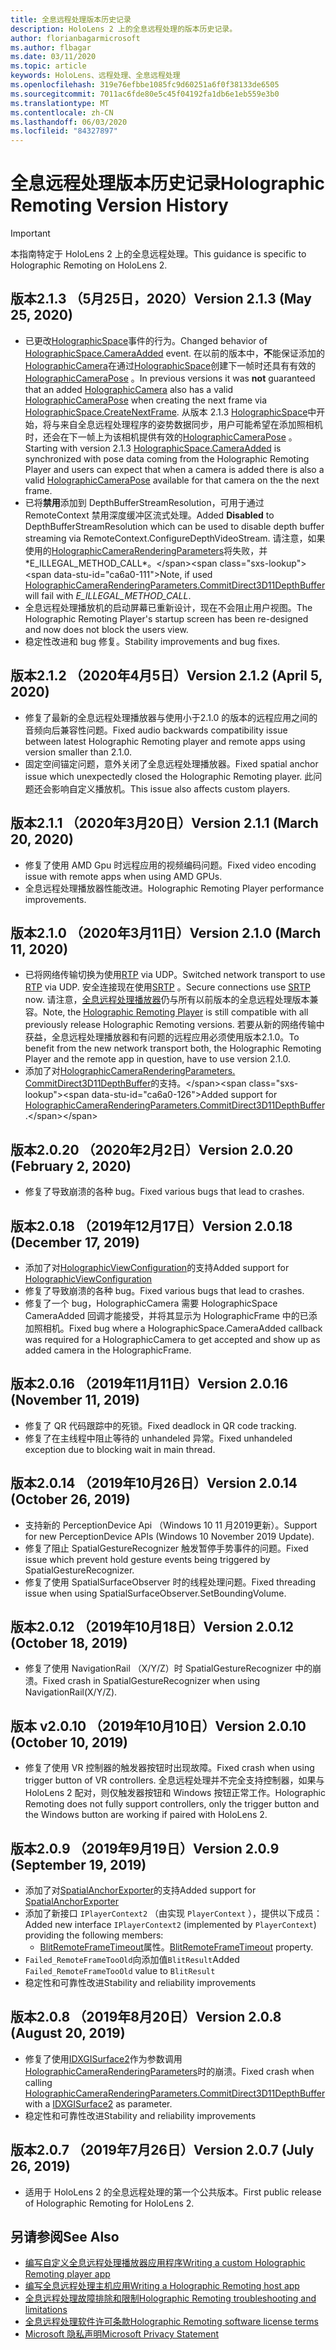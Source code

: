 ```yaml
---
title: 全息远程处理版本历史记录
description: HoloLens 2 上的全息远程处理的版本历史记录。
author: florianbagarmicrosoft
ms.author: flbagar
ms.date: 03/11/2020
ms.topic: article
keywords: HoloLens、远程处理、全息远程处理
ms.openlocfilehash: 319e76efbbe1085fc9d60251a6f0f38133de6505
ms.sourcegitcommit: 7011ac6fde80e5c45f04192fa1db6e1eb559e3b0
ms.translationtype: MT
ms.contentlocale: zh-CN
ms.lasthandoff: 06/03/2020
ms.locfileid: "84327897"
---
```

# <a name="holographic-remoting-version-history"></a><span data-ttu-id="ca6a0-104">全息远程处理版本历史记录</span><span class="sxs-lookup"><span data-stu-id="ca6a0-104">Holographic Remoting Version History</span></span>

> [!IMPORTANT]
> <span data-ttu-id="ca6a0-105">本指南特定于 HoloLens 2 上的全息远程处理。</span><span class="sxs-lookup"><span data-stu-id="ca6a0-105">This guidance is specific to Holographic Remoting on HoloLens 2.</span></span>

## <a name="version-213-may-25-2020"></a><span data-ttu-id="ca6a0-106">版本2.1.3 （5月25日，2020）<a name="v2.1.3"></a></span><span class="sxs-lookup"><span data-stu-id="ca6a0-106">Version 2.1.3 (May 25, 2020) <a name="v2.1.3"></a></span></span>
* <span data-ttu-id="ca6a0-107">已更改[HolographicSpace](https://docs.microsoft.com/uwp/api/windows.graphics.holographic.holographicspace.cameraadded?view=winrt-18362)事件的行为。</span><span class="sxs-lookup"><span data-stu-id="ca6a0-107">Changed behavior of [HolographicSpace.CameraAdded](https://docs.microsoft.com/uwp/api/windows.graphics.holographic.holographicspace.cameraadded?view=winrt-18362) event.</span></span> <span data-ttu-id="ca6a0-108">在以前的版本中，**不**能保证添加的[HolographicCamera](https://docs.microsoft.com/uwp/api/windows.graphics.holographic.holographiccamera?view=winrt-18362)在通过[HolographicSpace](https://docs.microsoft.com/uwp/api/windows.graphics.holographic.holographicspace.createnextframe?view=winrt-18362#Windows_Graphics_Holographic_HolographicSpace_CreateNextFrame)创建下一帧时还具有有效的[HolographicCameraPose](https://docs.microsoft.com/uwp/api/windows.graphics.holographic.holographiccamerapose?view=winrt-18362) 。</span><span class="sxs-lookup"><span data-stu-id="ca6a0-108">In previous versions it was **not** guaranteed that an added [HolographicCamera](https://docs.microsoft.com/uwp/api/windows.graphics.holographic.holographiccamera?view=winrt-18362) also has a valid [HolographicCameraPose](https://docs.microsoft.com/uwp/api/windows.graphics.holographic.holographiccamerapose?view=winrt-18362) when creating the next frame via [HolographicSpace.CreateNextFrame](https://docs.microsoft.com/uwp/api/windows.graphics.holographic.holographicspace.createnextframe?view=winrt-18362#Windows_Graphics_Holographic_HolographicSpace_CreateNextFrame).</span></span> <span data-ttu-id="ca6a0-109">从版本 2.1.3 [HolographicSpace](https://docs.microsoft.com/uwp/api/windows.graphics.holographic.holographicspace.cameraadded?view=winrt-18362)中开始，将与来自全息远程处理程序的姿势数据同步，用户可能希望在添加照相机时，还会在下一帧上为该相机提供有效的[HolographicCameraPose](https://docs.microsoft.com/uwp/api/windows.graphics.holographic.holographiccamerapose?view=winrt-18362) 。</span><span class="sxs-lookup"><span data-stu-id="ca6a0-109">Starting with version 2.1.3 [HolographicSpace.CameraAdded](https://docs.microsoft.com/uwp/api/windows.graphics.holographic.holographicspace.cameraadded?view=winrt-18362) is synchronized with pose data coming from the Holographic Remoting Player and users can expect that when a camera is added there is also a valid [HolographicCameraPose](https://docs.microsoft.com/uwp/api/windows.graphics.holographic.holographiccamerapose?view=winrt-18362) available for that camera on the the next frame.</span></span>
* <span data-ttu-id="ca6a0-110">已将**禁用**添加到 DepthBufferStreamResolution，可用于通过 RemoteContext 禁用深度缓冲区流式处理。</span><span class="sxs-lookup"><span data-stu-id="ca6a0-110">Added **Disabled** to DepthBufferStreamResolution which can be used to disable depth buffer streaming via RemoteContext.ConfigureDepthVideoStream.</span></span> <span data-ttu-id="ca6a0-111">请注意，如果使用的[HolographicCameraRenderingParameters](https://docs.microsoft.com/uwp/api/windows.graphics.holographic.holographiccamerarenderingparameters.commitdirect3d11depthbuffer?view=winrt-18362#Windows_Graphics_Holographic_HolographicCameraRenderingParameters_CommitDirect3D11DepthBuffer_Windows_Graphics_DirectX_Direct3D11_IDirect3DSurface_)将失败，并*E_ILLEGAL_METHOD_CALL*。</span><span class="sxs-lookup"><span data-stu-id="ca6a0-111">Note, if used [HolographicCameraRenderingParameters.CommitDirect3D11DepthBuffer](https://docs.microsoft.com/uwp/api/windows.graphics.holographic.holographiccamerarenderingparameters.commitdirect3d11depthbuffer?view=winrt-18362#Windows_Graphics_Holographic_HolographicCameraRenderingParameters_CommitDirect3D11DepthBuffer_Windows_Graphics_DirectX_Direct3D11_IDirect3DSurface_) will fail with *E_ILLEGAL_METHOD_CALL*.</span></span>
* <span data-ttu-id="ca6a0-112">全息远程处理播放机的启动屏幕已重新设计，现在不会阻止用户视图。</span><span class="sxs-lookup"><span data-stu-id="ca6a0-112">The Holographic Remoting Player's startup screen has been re-designed and now does not block the users view.</span></span>
* <span data-ttu-id="ca6a0-113">稳定性改进和 bug 修复。</span><span class="sxs-lookup"><span data-stu-id="ca6a0-113">Stability improvements and bug fixes.</span></span>

## <a name="version-212-april-5-2020"></a><span data-ttu-id="ca6a0-114">版本2.1.2 （2020年4月5日）<a name="v2.1.2"></a></span><span class="sxs-lookup"><span data-stu-id="ca6a0-114">Version 2.1.2 (April 5, 2020) <a name="v2.1.2"></a></span></span>
* <span data-ttu-id="ca6a0-115">修复了最新的全息远程处理播放器与使用小于2.1.0 的版本的远程应用之间的音频向后兼容性问题。</span><span class="sxs-lookup"><span data-stu-id="ca6a0-115">Fixed audio backwards compatibility issue between latest Holographic Remoting player and remote apps using version smaller than 2.1.0.</span></span>
* <span data-ttu-id="ca6a0-116">固定空间锚定问题，意外关闭了全息远程处理播放器。</span><span class="sxs-lookup"><span data-stu-id="ca6a0-116">Fixed spatial anchor issue which unexpectedly closed the Holographic Remoting player.</span></span> <span data-ttu-id="ca6a0-117">此问题还会影响自定义播放机。</span><span class="sxs-lookup"><span data-stu-id="ca6a0-117">This issue also affects custom players.</span></span>

## <a name="version-211-march-20-2020"></a><span data-ttu-id="ca6a0-118">版本2.1.1 （2020年3月20日）<a name="v2.1.1"></a></span><span class="sxs-lookup"><span data-stu-id="ca6a0-118">Version 2.1.1 (March 20, 2020) <a name="v2.1.1"></a></span></span>
* <span data-ttu-id="ca6a0-119">修复了使用 AMD Gpu 时远程应用的视频编码问题。</span><span class="sxs-lookup"><span data-stu-id="ca6a0-119">Fixed video encoding issue with remote apps when using AMD GPUs.</span></span>
* <span data-ttu-id="ca6a0-120">全息远程处理播放器性能改进。</span><span class="sxs-lookup"><span data-stu-id="ca6a0-120">Holographic Remoting Player performance improvements.</span></span>

## <a name="version-210-march-11-2020"></a><span data-ttu-id="ca6a0-121">版本2.1.0 （2020年3月11日）<a name="v2.1.0"></a></span><span class="sxs-lookup"><span data-stu-id="ca6a0-121">Version 2.1.0 (March 11, 2020) <a name="v2.1.0"></a></span></span>
* <span data-ttu-id="ca6a0-122">已将网络传输切换为使用[RTP](https://en.wikipedia.org/wiki/Real-time_Transport_Protocol) via UDP。</span><span class="sxs-lookup"><span data-stu-id="ca6a0-122">Switched network transport to use [RTP](https://en.wikipedia.org/wiki/Real-time_Transport_Protocol) via UDP.</span></span> <span data-ttu-id="ca6a0-123">安全连接现在使用[SRTP](https://en.wikipedia.org/wiki/Secure_Real-time_Transport_Protocol) 。</span><span class="sxs-lookup"><span data-stu-id="ca6a0-123">Secure connections use [SRTP](https://en.wikipedia.org/wiki/Secure_Real-time_Transport_Protocol) now.</span></span> <span data-ttu-id="ca6a0-124">请注意，[全息远程处理播放器](holographic-remoting-player.md)仍与所有以前版本的全息远程处理版本兼容。</span><span class="sxs-lookup"><span data-stu-id="ca6a0-124">Note, the [Holographic Remoting Player](holographic-remoting-player.md) is still compatible with all previously release Holographic Remoting versions.</span></span> <span data-ttu-id="ca6a0-125">若要从新的网络传输中获益，全息远程处理播放器和有问题的远程应用必须使用版本2.1.0。</span><span class="sxs-lookup"><span data-stu-id="ca6a0-125">To benefit from the new network transport both, the Holographic Remoting Player and the remote app in question, have to use version 2.1.0.</span></span>
* <span data-ttu-id="ca6a0-126">添加了对[HolographicCameraRenderingParameters. CommitDirect3D11DepthBuffer](https://docs.microsoft.com/uwp/api/windows.graphics.holographic.holographiccamerarenderingparameters.commitdirect3d11depthbuffer#Windows_Graphics_Holographic_HolographicCameraRenderingParameters_CommitDirect3D11DepthBuffer_Windows_Graphics_DirectX_Direct3D11_IDirect3DSurface_)的支持。</span><span class="sxs-lookup"><span data-stu-id="ca6a0-126">Added support for [HolographicCameraRenderingParameters.CommitDirect3D11DepthBuffer](https://docs.microsoft.com/uwp/api/windows.graphics.holographic.holographiccamerarenderingparameters.commitdirect3d11depthbuffer#Windows_Graphics_Holographic_HolographicCameraRenderingParameters_CommitDirect3D11DepthBuffer_Windows_Graphics_DirectX_Direct3D11_IDirect3DSurface_).</span></span> 

## <a name="version-2020-february-2-2020"></a><span data-ttu-id="ca6a0-127">版本2.0.20 （2020年2月2日）<a name="v2.0.20"></a></span><span class="sxs-lookup"><span data-stu-id="ca6a0-127">Version 2.0.20 (February 2, 2020) <a name="v2.0.20"></a></span></span>
* <span data-ttu-id="ca6a0-128">修复了导致崩溃的各种 bug。</span><span class="sxs-lookup"><span data-stu-id="ca6a0-128">Fixed various bugs that lead to crashes.</span></span>

## <a name="version-2018-december-17-2019"></a><span data-ttu-id="ca6a0-129">版本2.0.18 （2019年12月17日）<a name="v2.0.18"></a></span><span class="sxs-lookup"><span data-stu-id="ca6a0-129">Version 2.0.18 (December 17, 2019) <a name="v2.0.18"></a></span></span>
* <span data-ttu-id="ca6a0-130">添加了对[HolographicViewConfiguration](https://docs.microsoft.com/uwp/api/windows.graphics.holographic.holographicviewconfiguration)的支持</span><span class="sxs-lookup"><span data-stu-id="ca6a0-130">Added support for [HolographicViewConfiguration](https://docs.microsoft.com/uwp/api/windows.graphics.holographic.holographicviewconfiguration)</span></span>
* <span data-ttu-id="ca6a0-131">修复了导致崩溃的各种 bug。</span><span class="sxs-lookup"><span data-stu-id="ca6a0-131">Fixed various bugs that lead to crashes.</span></span>
* <span data-ttu-id="ca6a0-132">修复了一个 bug，HolographicCamera 需要 HolographicSpace CameraAdded 回调才能接受，并将其显示为 HolographicFrame 中的已添加照相机。</span><span class="sxs-lookup"><span data-stu-id="ca6a0-132">Fixed bug where a HolographicSpace.CameraAdded callback was required for a HolographicCamera to get accepted and show up as added camera in the HolographicFrame.</span></span>

## <a name="version-2016-november-11-2019"></a><span data-ttu-id="ca6a0-133">版本2.0.16 （2019年11月11日）<a name="2.0.16"></a></span><span class="sxs-lookup"><span data-stu-id="ca6a0-133">Version 2.0.16 (November 11, 2019) <a name="2.0.16"></a></span></span>
* <span data-ttu-id="ca6a0-134">修复了 QR 代码跟踪中的死锁。</span><span class="sxs-lookup"><span data-stu-id="ca6a0-134">Fixed deadlock in QR code tracking.</span></span>
* <span data-ttu-id="ca6a0-135">修复了在主线程中阻止等待的 unhandeled 异常。</span><span class="sxs-lookup"><span data-stu-id="ca6a0-135">Fixed unhandeled exception due to blocking wait in main thread.</span></span>

## <a name="version-2014-october-26-2019"></a><span data-ttu-id="ca6a0-136">版本2.0.14 （2019年10月26日）<a name="v2.0.14"></a></span><span class="sxs-lookup"><span data-stu-id="ca6a0-136">Version 2.0.14 (October 26, 2019) <a name="v2.0.14"></a></span></span>
* <span data-ttu-id="ca6a0-137">支持新的 PerceptionDevice Api （Windows 10 11 月2019更新）。</span><span class="sxs-lookup"><span data-stu-id="ca6a0-137">Support for new PerceptionDevice APIs (Windows 10 November 2019 Update).</span></span>
* <span data-ttu-id="ca6a0-138">修复了阻止 SpatialGestureRecognizer 触发暂停手势事件的问题。</span><span class="sxs-lookup"><span data-stu-id="ca6a0-138">Fixed issue which prevent hold gesture events being triggered by SpatialGestureRecognizer.</span></span>
* <span data-ttu-id="ca6a0-139">修复了使用 SpatialSurfaceObserver 时的线程处理问题。</span><span class="sxs-lookup"><span data-stu-id="ca6a0-139">Fixed threading issue when using SpatialSurfaceObserver.SetBoundingVolume.</span></span>

## <a name="version-2012-october-18-2019"></a><span data-ttu-id="ca6a0-140">版本2.0.12 （2019年10月18日）<a name="v2.0.12"></a></span><span class="sxs-lookup"><span data-stu-id="ca6a0-140">Version 2.0.12 (October 18, 2019) <a name="v2.0.12"></a></span></span>
* <span data-ttu-id="ca6a0-141">修复了使用 NavigationRail （X/Y/Z）时 SpatialGestureRecognizer 中的崩溃。</span><span class="sxs-lookup"><span data-stu-id="ca6a0-141">Fixed crash in SpatialGestureRecognizer when using NavigationRail(X/Y/Z).</span></span>

## <a name="version-2010-october-10-2019"></a><span data-ttu-id="ca6a0-142">版本 v2.0.10 （2019年10月10日）<a name="v2.0.10"></a></span><span class="sxs-lookup"><span data-stu-id="ca6a0-142">Version 2.0.10 (October 10, 2019) <a name="v2.0.10"></a></span></span>
* <span data-ttu-id="ca6a0-143">修复了使用 VR 控制器的触发器按钮时出现故障。</span><span class="sxs-lookup"><span data-stu-id="ca6a0-143">Fixed crash when using trigger button of VR controllers.</span></span> <span data-ttu-id="ca6a0-144">全息远程处理并不完全支持控制器，如果与 HoloLens 2 配对，则仅触发器按钮和 Windows 按钮正常工作。</span><span class="sxs-lookup"><span data-stu-id="ca6a0-144">Holographic Remoting does not fully support controllers, only the trigger button and the Windows button are working if paired with HoloLens 2.</span></span>

## <a name="version-209-september-19-2019"></a><span data-ttu-id="ca6a0-145">版本2.0.9 （2019年9月19日）<a name="v2.0.9"></a></span><span class="sxs-lookup"><span data-stu-id="ca6a0-145">Version 2.0.9 (September 19, 2019) <a name="v2.0.9"></a></span></span>
* <span data-ttu-id="ca6a0-146">添加了对[SpatialAnchorExporter](https://docs.microsoft.com/uwp/api/windows.perception.spatial.spatialanchorexporter)的支持</span><span class="sxs-lookup"><span data-stu-id="ca6a0-146">Added support for [SpatialAnchorExporter](https://docs.microsoft.com/uwp/api/windows.perception.spatial.spatialanchorexporter)</span></span>
* <span data-ttu-id="ca6a0-147">添加了新接口 ```IPlayerContext2``` （由实现 ```PlayerContext``` ），提供以下成员：</span><span class="sxs-lookup"><span data-stu-id="ca6a0-147">Added new interface ```IPlayerContext2``` (implemented by ```PlayerContext```) providing the following members:</span></span>
  - <span data-ttu-id="ca6a0-148">[BlitRemoteFrameTimeout](holographic-remoting-create-player.md#BlitRemoteFrameTimeout)属性。</span><span class="sxs-lookup"><span data-stu-id="ca6a0-148">[BlitRemoteFrameTimeout](holographic-remoting-create-player.md#BlitRemoteFrameTimeout)  property.</span></span>
* <span data-ttu-id="ca6a0-149">```Failed_RemoteFrameTooOld```向添加值```BlitResult```</span><span class="sxs-lookup"><span data-stu-id="ca6a0-149">Added ```Failed_RemoteFrameTooOld``` value to ```BlitResult```</span></span>
* <span data-ttu-id="ca6a0-150">稳定性和可靠性改进</span><span class="sxs-lookup"><span data-stu-id="ca6a0-150">Stability and reliability improvements</span></span>

## <a name="version-208-august-20-2019"></a><span data-ttu-id="ca6a0-151">版本2.0.8 （2019年8月20日）<a name="v2.0.8"></a></span><span class="sxs-lookup"><span data-stu-id="ca6a0-151">Version 2.0.8 (August 20, 2019) <a name="v2.0.8"></a></span></span>

* <span data-ttu-id="ca6a0-152">修复了使用[IDXGISurface2](https://docs.microsoft.com/windows/win32/api/dxgi1_2/nn-dxgi1_2-idxgisurface2)作为参数调用[HolographicCameraRenderingParameters](https://docs.microsoft.com/uwp/api/windows.graphics.holographic.holographiccamerarenderingparameters.commitdirect3d11depthbuffer)时的崩溃。</span><span class="sxs-lookup"><span data-stu-id="ca6a0-152">Fixed crash when calling [HolographicCameraRenderingParameters.CommitDirect3D11DepthBuffer](https://docs.microsoft.com/uwp/api/windows.graphics.holographic.holographiccamerarenderingparameters.commitdirect3d11depthbuffer) with a [IDXGISurface2](https://docs.microsoft.com/windows/win32/api/dxgi1_2/nn-dxgi1_2-idxgisurface2) as parameter.</span></span>
* <span data-ttu-id="ca6a0-153">稳定性和可靠性改进</span><span class="sxs-lookup"><span data-stu-id="ca6a0-153">Stability and reliability improvements</span></span>

## <a name="version-207-july-26-2019"></a><span data-ttu-id="ca6a0-154">版本2.0.7 （2019年7月26日）<a name="v2.0.7"></a></span><span class="sxs-lookup"><span data-stu-id="ca6a0-154">Version 2.0.7 (July 26, 2019) <a name="v2.0.7"></a></span></span>

* <span data-ttu-id="ca6a0-155">适用于 HoloLens 2 的全息远程处理的第一个公共版本。</span><span class="sxs-lookup"><span data-stu-id="ca6a0-155">First public release of Holographic Remoting for HoloLens 2.</span></span>

## <a name="see-also"></a><span data-ttu-id="ca6a0-156">另请参阅</span><span class="sxs-lookup"><span data-stu-id="ca6a0-156">See Also</span></span>
* [<span data-ttu-id="ca6a0-157">编写自定义全息远程处理播放器应用程序</span><span class="sxs-lookup"><span data-stu-id="ca6a0-157">Writing a custom Holographic Remoting player app</span></span>](holographic-remoting-create-player.md)
* [<span data-ttu-id="ca6a0-158">编写全息远程处理主机应用</span><span class="sxs-lookup"><span data-stu-id="ca6a0-158">Writing a Holographic Remoting host app</span></span>](holographic-remoting-create-host.md)
* [<span data-ttu-id="ca6a0-159">全息远程处理故障排除和限制</span><span class="sxs-lookup"><span data-stu-id="ca6a0-159">Holographic Remoting troubleshooting and limitations</span></span>](holographic-remoting-troubleshooting.md)
* [<span data-ttu-id="ca6a0-160">全息远程处理软件许可条款</span><span class="sxs-lookup"><span data-stu-id="ca6a0-160">Holographic Remoting software license terms</span></span>](https://docs.microsoft.com/legal/mixed-reality/microsoft-holographic-remoting-software-license-terms)
* [<span data-ttu-id="ca6a0-161">Microsoft 隐私声明</span><span class="sxs-lookup"><span data-stu-id="ca6a0-161">Microsoft Privacy Statement</span></span>](https://go.microsoft.com/fwlink/?LinkId=521839)
